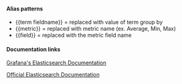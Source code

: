 #### Alias patterns
- {{term fieldname}} = replaced with value of term group by
- {{metric}} = replaced with metric name (ex. Average, Min, Max)
- {{field}} = replaced with the metric field name

#### Documentation links

[Grafana's Elasticsearch Documentation](http://sensores.gruposomel.com/features/datasources/elasticsearch)

[Official Elasticsearch Documentation](https://www.elastic.co/guide/en/elasticsearch/reference/current/index.html)
